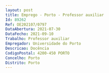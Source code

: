```yaml
--- 
layout: post
title: Emprego - Porto - Professor auxiliar
Id: 89262
Ref: OE202107/0797
DataAbertura: 2021-07-30
DataFecho: 2021-09-10
Trabalho: Professor auxiliar
Empregador: Universidade do Porto
Descricao: Docência
CodigoPostal: 4200-450 PORTO
Concelho: Porto
Distrito: Porto
--- 
```

